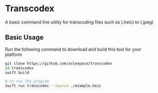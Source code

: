 # Transcodex

A basic command line utility for transcoding files such as (.heic) to (.jpeg)

## Basic Usage

Run the following command to download and build this tool for your platform

```bash
git clone https://github.com/asleepace/transcodex
cd transcodex
swift build

# to run the program
swift run transcodex --source ./example.heic
```
